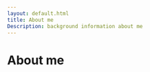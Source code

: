 ```yaml
---
layout: default.html
title: About me
Description: background information about me 
---
```


# About me 